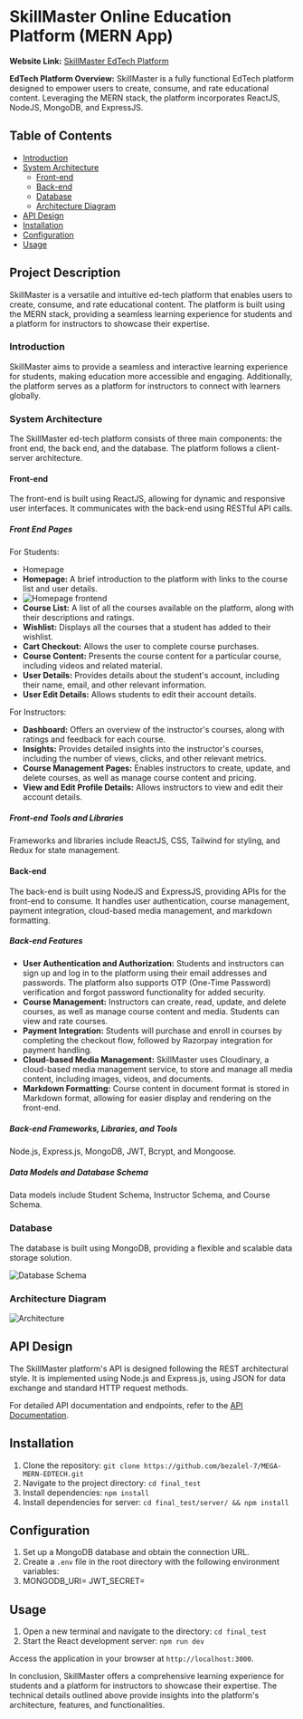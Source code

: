 # SkillMaster Online Education Platform (MERN App)

**Website Link:** [SkillMaster EdTech Platform](https://mega-mern-edtech.vercel.app/)

**EdTech Platform Overview:**
SkillMaster is a fully functional EdTech platform designed to empower users to create, consume, and rate educational content. Leveraging the MERN stack, the platform incorporates ReactJS, NodeJS, MongoDB, and ExpressJS.

## Table of Contents

- [Introduction](#introduction)
- [System Architecture](#system-architecture)
  - [Front-end](#front-end)
  - [Back-end](#back-end)
  - [Database](#database)
  - [Architecture Diagram](#architecture-diagram)
- [API Design](#api-design)
- [Installation](#installation)
- [Configuration](#configuration)
- [Usage](#usage)

## Project Description

SkillMaster is a versatile and intuitive ed-tech platform that enables users to create, consume, and rate educational content. The platform is built using the MERN stack, providing a seamless learning experience for students and a platform for instructors to showcase their expertise.

### Introduction

SkillMaster aims to provide a seamless and interactive learning experience for students, making education more accessible and engaging. Additionally, the platform serves as a platform for instructors to connect with learners globally.

### System Architecture

The SkillMaster ed-tech platform consists of three main components: the front end, the back end, and the database. The platform follows a client-server architecture.

#### Front-end

The front-end is built using ReactJS, allowing for dynamic and responsive user interfaces. It communicates with the back-end using RESTful API calls.

##### Front End Pages

For Students:
- Homepage
- **Homepage:** A brief introduction to the platform with links to the course list and user details.
- ![Homepage frontend](final_test/images/mainpage.jpg)
- **Course List:** A list of all the courses available on the platform, along with their descriptions and ratings.
- **Wishlist:** Displays all the courses that a student has added to their wishlist.
- **Cart Checkout:** Allows the user to complete course purchases.
- **Course Content:** Presents the course content for a particular course, including videos and related material.
- **User Details:** Provides details about the student's account, including their name, email, and other relevant information.
- **User Edit Details:** Allows students to edit their account details.

For Instructors:
- **Dashboard:** Offers an overview of the instructor's courses, along with ratings and feedback for each course.
- **Insights:** Provides detailed insights into the instructor's courses, including the number of views, clicks, and other relevant metrics.
- **Course Management Pages:** Enables instructors to create, update, and delete courses, as well as manage course content and pricing.
- **View and Edit Profile Details:** Allows instructors to view and edit their account details.

##### Front-end Tools and Libraries

Frameworks and libraries include ReactJS, CSS, Tailwind for styling, and Redux for state management.

#### Back-end

The back-end is built using NodeJS and ExpressJS, providing APIs for the front-end to consume. It handles user authentication, course management, payment integration, cloud-based media management, and markdown formatting.

##### Back-end Features

- **User Authentication and Authorization:** Students and instructors can sign up and log in to the platform using their email addresses and passwords. The platform also supports OTP (One-Time Password) verification and forgot password functionality for added security.
- **Course Management:** Instructors can create, read, update, and delete courses, as well as manage course content and media. Students can view and rate courses.
- **Payment Integration:** Students will purchase and enroll in courses by completing the checkout flow, followed by Razorpay integration for payment handling.
- **Cloud-based Media Management:** SkillMaster uses Cloudinary, a cloud-based media management service, to store and manage all media content, including images, videos, and documents.
- **Markdown Formatting:** Course content in document format is stored in Markdown format, allowing for easier display and rendering on the front-end.
##### Back-end Frameworks, Libraries, and Tools

Node.js, Express.js, MongoDB, JWT, Bcrypt, and Mongoose.

##### Data Models and Database Schema

Data models include Student Schema, Instructor Schema, and Course Schema.

### Database

The database is built using MongoDB, providing a flexible and scalable data storage solution.

![Database Schema](final_test/images/schema.png)

### Architecture Diagram

![Architecture](final_test/images/architecture.png)

## API Design

The SkillMaster platform's API is designed following the REST architectural style. It is implemented using Node.js and Express.js, using JSON for data exchange and standard HTTP request methods.

For detailed API documentation and endpoints, refer to the [API Documentation](/api-docs).

## Installation

1. Clone the repository: `git clone https://github.com/bezalel-7/MEGA-MERN-EDTECH.git`
2. Navigate to the project directory: `cd final_test `
3. Install dependencies: `npm install`
4. Install dependencies for server: `cd final_test/server/ && npm install`

## Configuration

1. Set up a MongoDB database and obtain the connection URL.
2. Create a `.env` file in the root directory with the following environment variables:
3. MONGODB_URI=<your-mongodb-connection-url>
  JWT_SECRET=<your-jwt-secret-key>
  
## Usage

1. Open a new terminal and navigate to the directory: `cd final_test`
2. Start the React development server: `npm run dev`

Access the application in your browser at `http://localhost:3000`.

In conclusion, SkillMaster offers a comprehensive learning experience for students and a platform for instructors to showcase their expertise. The technical details outlined above provide insights into the platform's architecture, features, and functionalities.


